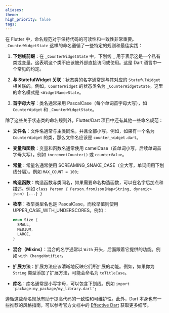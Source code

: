 ```yaml
---
aliases: 
theme: 
high_priority: false
tags:
---
```

在 Flutter 中，命名规范对于保持代码的可读性和一致性非常重要。`_CounterWidgetState` 这样的命名遵循了一些特定的规则和最佳实践：

1. **下划线前缀**：在 `_CounterWidgetState` 中，下划线 `_` 用于表示这是一个私有类或变量。这表明这个类不应该被外部直接访问或使用。这是 Dart 语言中一个常见的约定。

2. **与 StatefulWidget 关联**：状态类的名字通常是与其对应的 `StatefulWidget` 相关联的。例如，`CounterWidget` 的状态类名为 `_CounterWidgetState`。这里的命名模式是 `<WidgetName>State`。

3. **首字母大写**：类名通常采用 PascalCase（每个单词首字母大写），如 `CounterWidget` 和 `_CounterWidgetState`。

除了这些关于状态类的命名规则外，Flutter/Dart 项目中还有其他一些命名规范：

- **文件名**：文件名通常与主类同名，并且全部小写。例如，如果有一个名为 `CounterWidget` 的类，那么文件名应该是 `counter_widget.dart`。

- **变量和函数**：变量和函数名通常使用 camelCase（首单词小写，后续单词首字母大写）。例如 `incrementCounter()` 或 `counterValue`。

- **常量**：常量名通常使用 SCREAMING_SNAKE_CASE（全大写，单词间用下划线分隔）。例如 `MAX_COUNT = 100;`

- **构造函数**：构造函数与类同名，如果需要命名构造函数，可以在名字后加点和描述。例如 `class Person { Person.fromJson(Map<String, dynamic> json) {...} }`

- **枚举**：枚举类型名也是 PascalCase，而枚举值则使用 UPPER_CASE_WITH_UNDERSCORES。例如：
  ```dart
  enum Size {
    SMALL,
    MEDIUM,
    LARGE,
  }
  ```

- **混合（Mixins）**：混合的名字通常以 `With` 开头，后面跟着它提供的功能。例如 `with ChangeNotifier`。

- **扩展方法**：扩展方法应该清晰地反映它们所扩展的功能。例如，如果你为 `String` 类型添加了扩展方法，可能会命名为 `toTitleCase`。

- **库名**：库名通常是小写字母，可以包含下划线。例如 `import 'package:my_package/my_library.dart';`

遵循这些命名规范有助于提高代码的一致性和可维护性。此外，Dart 本身也有一些推荐的风格指南，可以参考官方文档中的 [Effective Dart](https://dart.dev/guides/language/effective-dart) 获取更多细节。